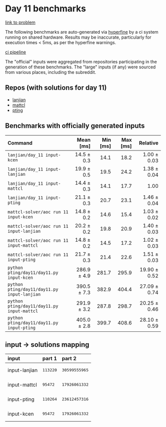 # Day 11 benchmarks

[link to problem](http://adventofcode.com/2022/day/11)

The following benchmarks are auto-generated via [hyperfine](https://github.com/sharkdp/hyperfine) by a ci system running on shared hardware. Results may be inaccurate, particularly for execution times < 5ms, as per the hyperfine warnings.

[ci pipeline](http://ci.papercode.net:8080/teams/aoc2022/pipelines/aoc-compare-2022)

The "official" inputs were aggregated from repositories participating in the generation of these benchmarks. The "large" inputs (if any) were sourced from various places, including the subreddit.

## Repos (with solutions for day 11)


- [lanjian](https://github.com/LanJian/aoc-2022)
- [mattcl](https://github.com/mattcl/aoc2022)
- [pting](https://github.com/pting/aoc2022)

## Benchmarks with officially generated inputs
| Command | Mean [ms] | Min [ms] | Max [ms] | Relative |
|:---|---:|---:|---:|---:|
| `lanjian/day_11 input-kcen` | 14.5 ± 0.3 | 14.1 | 18.2 | 1.00 ± 0.03 |
| `lanjian/day_11 input-lanjian` | 19.9 ± 0.5 | 19.5 | 24.2 | 1.38 ± 0.04 |
| `lanjian/day_11 input-mattcl` | 14.4 ± 0.3 | 14.1 | 17.7 | 1.00 |
| `lanjian/day_11 input-pting` | 21.1 ± 0.3 | 20.7 | 23.1 | 1.46 ± 0.04 |
| `mattcl-solver/aoc run 11 input-kcen` | 14.8 ± 0.2 | 14.6 | 15.4 | 1.03 ± 0.02 |
| `mattcl-solver/aoc run 11 input-lanjian` | 20.2 ± 0.2 | 19.8 | 20.9 | 1.40 ± 0.03 |
| `mattcl-solver/aoc run 11 input-mattcl` | 14.8 ± 0.2 | 14.5 | 17.2 | 1.02 ± 0.03 |
| `mattcl-solver/aoc run 11 input-pting` | 21.7 ± 0.3 | 21.4 | 22.6 | 1.51 ± 0.03 |
| `python pting/day11/day11.py input-kcen` | 286.9 ± 4.9 | 281.7 | 295.9 | 19.90 ± 0.52 |
| `python pting/day11/day11.py input-lanjian` | 390.5 ± 7.3 | 382.9 | 404.4 | 27.09 ± 0.74 |
| `python pting/day11/day11.py input-mattcl` | 291.9 ± 3.2 | 287.8 | 298.7 | 20.25 ± 0.46 |
| `python pting/day11/day11.py input-pting` | 405.0 ± 2.8 | 399.7 | 408.6 | 28.10 ± 0.59 |

## input -> solutions mapping
|input|part 1|part 2|
|:---|:---|:---|
|input-lanjian|<pre>113220</pre>|<pre>30599555965</pre>|
|input-mattcl|<pre>95472</pre>|<pre>17926061332</pre>|
|input-pting|<pre>110264</pre>|<pre>23612457316</pre>|
|input-kcen|<pre>95472</pre>|<pre>17926061332</pre>|
